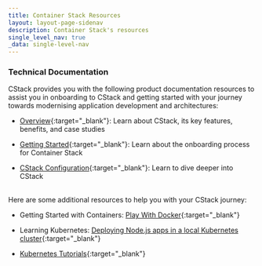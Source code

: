 ```yaml
---
title: Container Stack Resources
layout: layout-page-sidenav
description: Container Stack's resources
single_level_nav: true
_data: single-level-nav
---
```


### Technical Documentation

CStack provides you with the following product documentation resources to assist you in onboarding to CStack and getting started with your journey towards modernising application development and architectures:

- [Overview](https://docs.developer.tech.gov.sg/docs/container-stack-overview/){:target="_blank"}: Learn about CStack, its key features, benefits, and case studies

- [Getting Started](https://docs.developer.tech.gov.sg/docs/container-stack-getting-started/){:target="_blank"}: Learn about the onboarding process for Container Stack

- [CStack Configuration](https://docs.developer.tech.gov.sg/docs/container-stack-configuration/){:target="_blank"}: Learn to dive deeper into CStack

<br>
Here are some additional resources to help you with your CStack journey:

- Getting Started with Containers: [Play With Docker](https://labs.play-with-docker.com){:target="_blank"}

- Learning Kubernetes: [Deploying Node.js apps in a local Kubernetes cluster](https://learnk8s.io/deploying-nodejs-kubernetes){:target="_blank"}

- [Kubernetes Tutorials](https://kubernetes.io/docs/tutorials/){:target="_blank"}


